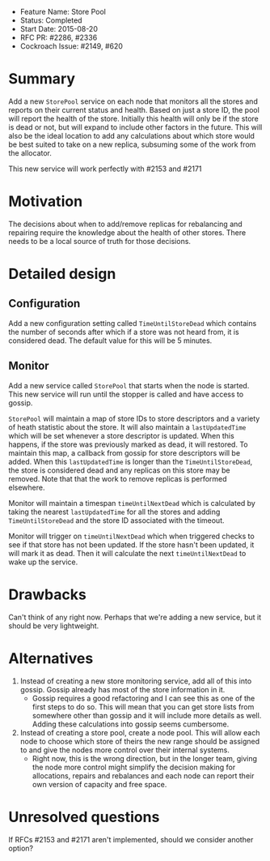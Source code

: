 - Feature Name: Store Pool
- Status: Completed
- Start Date: 2015-08-20
- RFC PR: #2286, #2336
- Cockroach Issue: #2149, #620

# Summary

Add a new `StorePool` service on each node that monitors all the stores and
reports on their current status and health. Based on just a store ID, the
pool will report the health of the store. Initially this health will only
be if the store is dead or not, but will expand to include other factors in the
future. This will also be the ideal location to add any calculations about
which store would be best suited to take on a new replica, subsuming some of
the work from the allocator.

This new service will work perfectly with #2153 and #2171

# Motivation

The decisions about when to add/remove replicas for rebalancing and repairing
require the knowledge about the health of other stores. There needs to be a
local source of truth for those decisions.

# Detailed design

## Configuration
Add a new configuration setting called `TimeUntilStoreDead` which contains
the number of seconds after which if a store was not heard from, it is
considered dead. The default value for this will be 5 minutes.

## Monitor
Add a new service called `StorePool` that starts when the node is started.
This new service will run until the stopper is called and have access to
gossip.

`StorePool` will maintain a map of store IDs to store descriptors and a variety
of heath statistic about the store. It will also maintain a `lastUpdatedTime`
which will be set whenever a store descriptor is updated. When this happens,
if the store was previously marked as dead, it will restored. To maintain this
map, a callback from gossip for store descriptors will be added. When this
`lastUpdatedTime` is longer than the `TimeUntilStoreDead`, the store is
considered dead and any replicas on this store may be removed. Note that that
the work to remove replicas is performed elsewhere.

Monitor will maintain a timespan `timeUntilNextDead` which is calculated by
taking the nearest `lastUpdatedTime` for all the stores and adding
`TimeUntilStoreDead` and the store ID associated with the timeout.

Monitor will trigger on `timeUntilNextDead` which when triggered checks to see
if that store has not been updated.
If the store hasn't been updated, it will mark it as dead.
Then it will calculate the next `timeUntilNextDead` to wake up the service.

# Drawbacks

Can't think of any right now. Perhaps that we're adding a new service, but it
should be very lightweight.

# Alternatives

1. Instead of creating a new store monitoring service, add all of this into
   gossip. Gossip already has most of the store information in it.
   - Gossip requires a good refactoring and I can see this as one of the first
   steps to do so. This will mean that you can get store lists from somewhere
   other than gossip and it will include more details as well. Adding these
   calculations into gossip seems cumbersome.
2. Instead of creating a store pool, create a node pool. This will allow each
   node to choose which store of theirs the new range should be assigned to and
   give the nodes more control over their internal systems.
   - Right now, this is the wrong direction, but in the longer team, giving the
   node more control might simplify the decision making for allocations,
   repairs and rebalances and each node can report their own version of
   capacity and free space.

# Unresolved questions

If RFCs #2153 and #2171 aren't implemented, should we consider another option?


